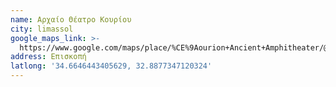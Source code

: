 ```yaml
---
name: Αρχαίο Θέατρο Κουρίου
city: limassol
google_maps_link: >-
  https://www.google.com/maps/place/%CE%9Aourion+Ancient+Amphitheater/@34.6646267,32.8791516,16z/data=!4m15!1m8!3m7!1s0x14e725439cc8a935:0x2929fd5ce8a48bd8!2sAncient+Kourion,+Episkopi,+Cyprus!3b1!8m2!3d34.6643665!4d32.8831784!16zL20vMDk4cXQ5!3m5!1s0x14e7255b560946e3:0x6c6bcb33237595c5!8m2!3d34.6642914!4d32.8878555!16s%2Fg%2F1tjcrq1k?authuser=0&entry=ttu
address: Επισκοπή
latlong: '34.6646443405629, 32.8877347120324'
---
```


